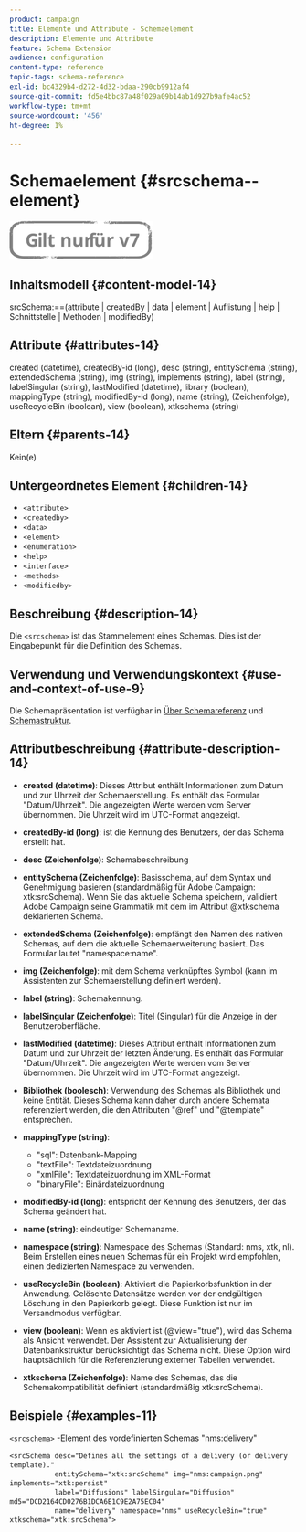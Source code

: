 ```yaml
---
product: campaign
title: Elemente und Attribute - Schemaelement
description: Elemente und Attribute
feature: Schema Extension
audience: configuration
content-type: reference
topic-tags: schema-reference
exl-id: bc4329b4-d272-4d32-bdaa-290cb9912af4
source-git-commit: fd5e4bbc87a48f029a09b14ab1d927b9afe4ac52
workflow-type: tm+mt
source-wordcount: '456'
ht-degree: 1%

---
```


# Schemaelement {#srcschema--element}

![](../../../assets/v7-only.svg)

## Inhaltsmodell {#content-model-14}

srcSchema:==(attribute | createdBy | data | element | Auflistung | help | Schnittstelle | Methoden | modifiedBy)

## Attribute {#attributes-14}

created (datetime), createdBy-id (long), desc (string), entitySchema (string), extendedSchema (string), img (string), implements (string), label (string), labelSingular (string), lastModified (datetime), library (boolean), mappingType (string), modifiedBy-id (long), name (string), (Zeichenfolge), useRecycleBin (boolean), view (boolean), xtkschema (string)

## Eltern {#parents-14}

Kein(e)

## Untergeordnetes Element {#children-14}

* `<attribute>`
* `<createdby>`
* `<data>`
* `<element>`
* `<enumeration>`
* `<help>`
* `<interface>`
* `<methods>`
* `<modifiedby>`

## Beschreibung {#description-14}

Die `<srcschema>` ist das Stammelement eines Schemas. Dies ist der Eingabepunkt für die Definition des Schemas.

## Verwendung und Verwendungskontext {#use-and-context-of-use-9}

Die Schemapräsentation ist verfügbar in [Über Schemareferenz](../../../configuration/using/about-schema-reference.md) und [Schemastruktur](../../../configuration/using/schema-structure.md).

## Attributbeschreibung {#attribute-description-14}

* **created (datetime)**: Dieses Attribut enthält Informationen zum Datum und zur Uhrzeit der Schemaerstellung. Es enthält das Formular &quot;Datum/Uhrzeit&quot;. Die angezeigten Werte werden vom Server übernommen. Die Uhrzeit wird im UTC-Format angezeigt.
* **createdBy-id (long)**: ist die Kennung des Benutzers, der das Schema erstellt hat.
* **desc (Zeichenfolge)**: Schemabeschreibung
* **entitySchema (Zeichenfolge)**: Basisschema, auf dem Syntax und Genehmigung basieren (standardmäßig für Adobe Campaign: xtk:srcSchema). Wenn Sie das aktuelle Schema speichern, validiert Adobe Campaign seine Grammatik mit dem im Attribut @xtkschema deklarierten Schema.
* **extendedSchema (Zeichenfolge)**: empfängt den Namen des nativen Schemas, auf dem die aktuelle Schemaerweiterung basiert. Das Formular lautet &quot;namespace:name&quot;.
* **img (Zeichenfolge)**: mit dem Schema verknüpftes Symbol (kann im Assistenten zur Schemaerstellung definiert werden).
* **label (string)**: Schemakennung.
* **labelSingular (Zeichenfolge)**: Titel (Singular) für die Anzeige in der Benutzeroberfläche.
* **lastModified (datetime)**: Dieses Attribut enthält Informationen zum Datum und zur Uhrzeit der letzten Änderung. Es enthält das Formular &quot;Datum/Uhrzeit&quot;. Die angezeigten Werte werden vom Server übernommen. Die Uhrzeit wird im UTC-Format angezeigt.
* **Bibliothek (boolesch)**: Verwendung des Schemas als Bibliothek und keine Entität. Dieses Schema kann daher durch andere Schemata referenziert werden, die den Attributen &quot;@ref&quot; und &quot;@template&quot; entsprechen.
* **mappingType (string)**:

   * &quot;sql&quot;: Datenbank-Mapping
   * &quot;textFile&quot;: Textdateizuordnung
   * &quot;xmlFile&quot;: Textdateizuordnung im XML-Format
   * &quot;binaryFile&quot;: Binärdateizuordnung

* **modifiedBy-id (long)**: entspricht der Kennung des Benutzers, der das Schema geändert hat.
* **name (string)**: eindeutiger Schemaname.
* **namespace (string)**: Namespace des Schemas (Standard: nms, xtk, nl). Beim Erstellen eines neuen Schemas für ein Projekt wird empfohlen, einen dedizierten Namespace zu verwenden.
* **useRecycleBin (boolean)**: Aktiviert die Papierkorbsfunktion in der Anwendung. Gelöschte Datensätze werden vor der endgültigen Löschung in den Papierkorb gelegt. Diese Funktion ist nur im Versandmodus verfügbar.
* **view (boolean)**: Wenn es aktiviert ist (@view=&quot;true&quot;), wird das Schema als Ansicht verwendet. Der Assistent zur Aktualisierung der Datenbankstruktur berücksichtigt das Schema nicht. Diese Option wird hauptsächlich für die Referenzierung externer Tabellen verwendet.
* **xtkschema (Zeichenfolge)**: Name des Schemas, das die Schemakompatibilität definiert (standardmäßig xtk:srcSchema).

## Beispiele {#examples-11}

`<srcschema>` -Element des vordefinierten Schemas &quot;nms:delivery&quot;

```
<srcSchema desc="Defines all the settings of a delivery (or delivery template)."  
           entitySchema="xtk:srcSchema" img="nms:campaign.png" implements="xtk:persist" 
           label="Diffusions" labelSingular="Diffusion" md5="DCD2164CD0276B1DCA6E1C9E2A75EC04"
           name="delivery" namespace="nms" useRecycleBin="true" xtkschema="xtk:srcSchema">
```
